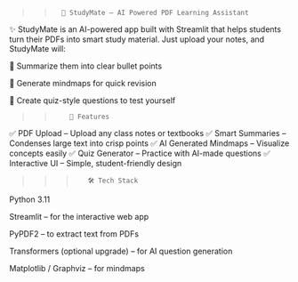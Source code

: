 >>       📘 StudyMate – AI Powered PDF Learning Assistant

✨ StudyMate is an AI-powered app built with Streamlit that helps students turn their PDFs into smart study material. Just upload your notes, and StudyMate will:

🔹 Summarize them into clear bullet points

🔹 Generate mindmaps for quick revision

🔹 Create quiz-style questions to test yourself

>>         🚀 Features

✅ PDF Upload – Upload any class notes or textbooks
✅ Smart Summaries – Condenses large text into crisp points
✅ AI Generated Mindmaps – Visualize concepts easily
✅ Quiz Generator – Practice with AI-made questions
✅ Interactive UI – Simple, student-friendly design

>>>        🛠️ Tech Stack

Python 3.11

Streamlit – for the interactive web app

PyPDF2 – to extract text from PDFs

Transformers (optional upgrade) – for AI question generation

Matplotlib / Graphviz – for mindmaps
